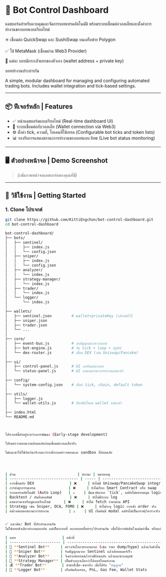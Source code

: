 # 🧠 Bot Control Dashboard

แดชบอร์ดสำหรับควบคุมและจัดการบอทเทรดอัตโนมัติ พร้อมระบบเชื่อมต่อวอลเล็ทและตั้งค่าการทำงานของบอทแบบเรียลไทม์

✳️ เชื่อมต่อ QuickSwap และ SushiSwap บนเครือข่าย Polygon

✅ ใช้ MetaMask (เชื่อมผ่าน Web3 Provider)

🤖 แต่ละ บอทมีกระเป๋าแยกของตัวเอง (wallet address + private key)

บอททำงานประสารกัน


A simple, modular dashboard for managing and configuring automated trading bots. Includes wallet integration and tick-based settings.

---

## 📦 ฟีเจอร์หลัก | Features

- ✅ หน้าแดชบอร์ดแบบเรียลไทม์ (Real-time dashboard UI)
- 🔄 ระบบเชื่อมต่อกับวอลเล็ท (Wallet connection via Web3)
- ⚙️ ตั้งค่า tick, ความถี่, โทเคนที่ใช้เทรด (Configurable bot ticks and token lists)
- 📊 รองรับการแสดงสถานะการทำงานของบอทแบบ live (Live bot status monitoring)

---

## 🖥️ ตัวอย่างหน้าจอ | Demo Screenshot

> *(เพิ่มภาพหน้าจอแดชบอร์ดของคุณที่นี่)*

---

## 🚀 วิธีใช้งาน | Getting Started

### 1. Clone โปรเจกต์
```bash
git clone https://github.com/KittiEngchon/bot-control-dashboard.git
cd bot-control-dashboard

bot-control-dashboard/
├── bots/
│   ├── sentinel/
│   │   ├── index.js
│   │   └── config.json
│   ├── sniper/
│   │   ├── index.js
│   │   └── config.json
│   ├── analyzer/
│   │   └── index.js
│   ├── strategy-manager/
│   │   └── index.js
│   ├── trader/
│   │   └── index.js
│   └── logger/
│       └── index.js
│
├── wallets/
│   ├── sentinel.json         # wallet+privateKey (เข้ารหัสไว้)
│   ├── sniper.json
│   ├── trader.json
│   └── ...
│
├── core/
│   ├── event-bus.js          # ส่งสัญญาณระหว่างบอท
│   ├── bot-engine.js         # รัน tick + loop + sync
│   └── dex-router.js         # เชื่อม DEX (เช่น Uniswap/Pancake)
│
├── ui/
│   ├── control-panel.js      # UI กดรันแต่ละบอท
│   └── status-panel.js       # UI แสดงสถานะการทำงานแต่ละตัว
│
├── config/
│   └── system-config.json    # ตั้งค่า tick, chain, default token
│
├── utils/
│   ├── logger.js
│   └── wallet-utils.js       # ฟังก์ชันโหลด wallet แต่ละตัว
│
├── index.html
└── README.md



โปรเจกต์นี้ยังอยู่ระหว่างการพัฒนา (Early-stage development)

โปรดตรวจสอบความปลอดภัยก่อนเชื่อมต่อวอลเล็ทจริง

ไม่แนะนำให้ใช้กับเงินจริงจนกว่าจะมีระบบตรวจสอบและ sandbox ที่ปลอดภัย




| ส่วน                            | สถานะ | หมายเหตุ                                        |
| ------------------------------- | ----- | ----------------------------------------------- |
| การเชื่อมกับ DEX                | ❌     | ยังไม่มี Uniswap/PancakeSwap integration        |
| การส่งธุรกรรมเทรด               | ❌     | ยังไม่เรียก Smart Contract หรือ swap            |
| ระบบเทรดอัตโนมัติ (Auto Loop)   | ⚠️    | มีแนวคิดจาก `tick`, แต่ยังไม่ครอบคลุม logic     |
| Backtest / บันทึกผลลัพธ์        | ❌     | ยังไม่มีระบบ log                                |
| แสดงราคาเหรียญแบบเรียลไทม์      | ❌     | ยังไม่ fetch ราคาผ่าน API                       |
| Strategy เช่น Sniper, DCA, FOMO | ❌     | ยังไม่ระบุ logic การเข้า order จริง             |
| หน้าจอแสดงสถานะการทำงาน         | ⚠️    | UI เริ่มต้นมี modal แต่ยังไม่เป็นกราฟ/ตารางจริง |


✅ แนวคิด: Bot ที่ประสานงานกัน
ไม่ใช่บอทตัวเดียวทำงานแยกกัน แต่เป็นระบบที่ หลายบอทสื่อสาร/ประสานกัน เพื่อให้การตัดสินใจแม่นยำขึ้น หรือแบ่งหน้าที่ เช่น

| บอท                     | หน้าที่                                                   |
| ----------------------- | --------------------------------------------------------- |
| 📡 **Sentinel Bot**     | ตรวจจับโอกาสจากตลาด (เช่น ราคา dump/hype) แล้วแจ้งตัวอื่น |
| 🛒 **Sniper Bot**       | รับสัญญาณจาก Sentinel แล้วเข้าออเดอร์เร็ว                 |
| 🧠 **Analyzer Bot**     | วิเคราะห์เทรนด์/กราฟย้อนหลัง แล้วแนะนำกลยุทธ์             |
| 🧬 **Strategy Manager** | เป็นตัวกลางเลือกว่าให้บอทไหนทำงาน                         |
| 💰 **Trader Bot**       | ทำคำสั่งซื้อ-ขายจริง เมื่อได้รับ "อนุญาต"                 |
| 🧾 **Logger Bot**       | เก็บบันทึกเทรด, PnL, Gas Fee, Wallet Stats                |

